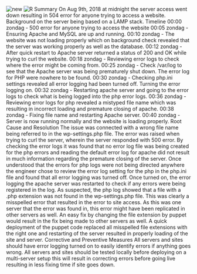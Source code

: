 ![new](https://github.com/Noahxyzs/alx-higher_level_programming/assets/105595182/258388dd-981f-4676-882e-df01e955e6bd)
![R](https://github.com/Noahxyzs/alx-higher_level_programming/assets/105595182/b7d5c57a-504e-4a81-a87b-e5c93eb1b445)
Summary
On Aug 9th, 2018 at midnight the server access went down resulting in 504 error for anyone trying to access a website. Background on the server being based on a LAMP stack.
Timeline
00:00 zondag - 500 error for anyone trying to access the website
00:05 zondag - Ensuring Apache and MySQL are up and running.
00:10 zondag - The website was not loading properly which on background check revealed that the server was working properly as well as the database.
00:12 zondag - After quick restart to Apache server returned a status of 200 and OK while trying to curl the website.
00:18 zondag - Reviewing error logs to check where the error might be coming from.
00:25 zondag - Check /var/log to see that the Apache server was being prematurely shut down. The error log for PHP were nowhere to be found.
00:30 zondag - Checking php.ini settings revealed all error logging had been turned off. Turning the error logging on.
00:32 zondag - Restarting apache server and going to the error logs to check what is being logged into the php error logs.
00:36 zondag - Reviewing error logs for php revealed a mistyped file name which was resulting in incorrect loading and premature closing of apache.
00:38 zondag - Fixing file name and restarting Apache server.
00:40 zondag - Server is now running normally and the website is loading properly.
Root Cause and Resolution
The issue was connected with a wrong file name being referred to in the wp-settings.php file. The error was raised when trying to curl the server, wherein the server responded with 500 error. By checking the error logs it was found that no error log file was being created for the php errors and reading the default error log for apache did not result in much information regarding the premature closing of the server. Once understood that the errors for php logs were not being directed anywhere the engineer chose to review the error log setting for the php in the php.ini file and found that all error logging was turned off. Once turned on, the error logging the apache server was restarted to check if any errors were being registered in the log. As suspected, the php log showed that a file with a .php extension was not found in the wp-settings.php file. This was clearly a misspelled error that resulted in the error to site access. As this was one server that the error was found in, this error might have been replicated in other servers as well. An easy fix by changing the file extension by puppet would result in the fix being made to other servers as well. A quick deployment of the puppet code replaced all misspelled file extensions with the right one and restarting of the server resulted in properly loading of the site and server.
Corrective and Preventive Measures
All servers and sites should have error logging turned on to easily identify errors if anything goes wrong.
All servers and sites should be tested locally before deploying on a multi-server setup this will result in correcting errors before going live resulting in less fixing time if site goes down.

